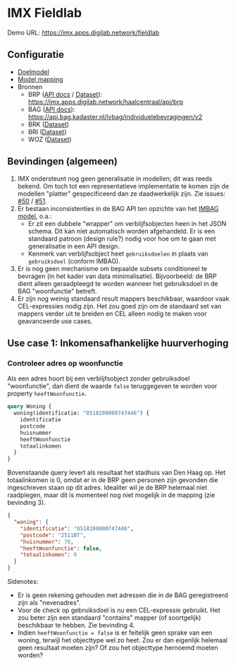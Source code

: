 # IMX Fieldlab

Demo URL: https://imx.apps.digilab.network/fieldlab

## Configuratie

- [Doelmodel](./config/fieldlab.yaml)
- [Model mapping](./config/fieldlab.mapping.yaml)
- Bronnen
  - BRP ([API docs](https://brp-api.github.io/Haal-Centraal-BRP-bevragen/v2/redoc) / [Dataset](https://github.com/BRP-API/Haal-Centraal-BRP-bevragen/blob/master/src/config/BrpService/test-data.json)): https://imx.apps.digilab.network/haalcentraal/api/brp
  - BAG ([API docs](https://lvbag.github.io/BAG-API/Technische%20specificatie/Redoc/)): https://api.bag.kadaster.nl/lvbag/individuelebevragingen/v2
  - BRK ([Dataset](./data/brk))
  - BRI ([Dataset](./data/bri))
  - WOZ ([Dataset](./data/woz))

## Bevindingen (algemeen)

1. IMX ondersteunt nog geen generalisatie in modellen; dit was reeds bekend. Om toch tot een representatieve
   implementatie te komen zijn de modellen "platter" gespecificeerd dan ze daadwerkelijk zijn.
   Zie issues: [#50](https://github.com/imx-org/imx-orchestrate/issues/50) / [#51](https://github.com/imx-org/imx-orchestrate/issues/51).
2. Er bestaan inconsistenties in de BAG API ten opzichte van het
   [IMBAG model](https://imbag.github.io/catalogus/hoofdstukken/conceptueelmodel), o.a.:
   - Er zit een dubbele "wrapper" om verblijfsobjecten heen in het JSON schema. Dit kan niet automatisch worden 
    afgehandeld. Er is een standaard patroon (design rule?) nodig voor hoe om te gaan met generalisatie in een API design.   
   - Kenmerk van verblijfsobject heet `gebruiksdoelen` in plaats van `gebruiksdoel` (conform IMBAG).
3. Er is nog geen mechanisme om bepaalde subsets conditioneel te bevragen (in het kader van data minimalisatie).
   Bijvoorbeeld: de BRP dient alleen geraadpleegd te worden wanneer het gebruiksdoel in de BAG "woonfunctie" betreft.
4. Er zijn nog weinig standaard result mappers beschikbaar, waardoor vaak CEL-expressies nodig zijn. Het zou goed zijn
   om de standaard set van mappers verder uit te breiden en CEL alleen nodig te maken voor geavanceerde use cases.

## Use case 1: Inkomensafhankelijke huurverhoging

### Controleer adres op woonfunctie

Als een adres hoort bij een verblijfsobject zonder gebruiksdoel "woonfunctie", dan dient de waarde `false` teruggegeven
te worden voor property `heeftWoonfunctie`.

```graphql
query Woning {
  woning(identificatie: "0518200000747446") {
    identificatie
    postcode
    huisnummer
    heeftWoonfunctie
    totaalinkomen
  }
}
```

Bovenstaande query levert als resultaat het stadhuis van Den Haag op. Het totaalinkomen is 0, omdat er in de BRP geen
personen zijn gevonden die ingeschreven staan op dit adres. Idealiter wil je
de BRP helemaal niet raadplegen, maar dit is momenteel nog niet mogelijk in de mapping (zie bevinding 3).

```json
{
  "woning": {
    "identificatie": "0518200000747446",
    "postcode": "2511BT",
    "huisnummer": 70,
    "heeftWoonfunctie": false,
    "totaalinkomen": 0
  }
}
```

Sidenotes:
- Er is geen rekening gehouden met adressen die in de BAG geregistreerd zijn als "nevenadres".
- Voor de check op gebruiksdoel is nu een CEL-expressie gebruikt. Het zou beter zijn een standaard "contains" mapper
  (of soortgelijk) beschikbaar te hebben. Zie bevinding 4.
- Indien `heeftWoonfunctie = false` is er feitelijk geen sprake van een woning, terwijl het objecttype wel zo heet.
  Zou er dan eigenlijk helemaal geen resultaat moeten zijn? Of zou het objecttype hernoemd moeten worden?
